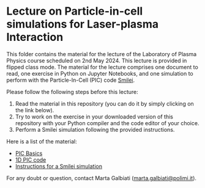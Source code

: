 # Lecture on Particle-in-cell simulations for Laser-plasma Interaction
This folder contains the material for the lecture of the Laboratory of Plasma Physics course scheduled on 2nd May 2024. This lecture is provided in flipped class mode. The material for the lecture comprises one document to read, one exercise in Python on Jupyter Notebooks, and one simulation to perform with the Particle-In-Cell (PIC) code [Smilei](https://smileipic.github.io/Smilei/).

Please follow the following steps before this lecture:
1. Read the material in this repository (you can do it by simply clicking on the link below).
2. Try to work on the exercise in your downloaded version of this repository with your Python compiler and the code editor of your choice.
3. Perform a Smilei simulation following the provided instructions.

 Here is a list of the material:
* [PIC Basics](./PIC_basics.md)
* [1D PIC code](./1DPIC.ipynb)
* [Instructions for a Smilei simulation](./PIC_smilei.md)
  
For any doubt or question, contact Marta Galbiati ([marta.galbiati@polimi.it](marta.galbiati@polimi.it)).
